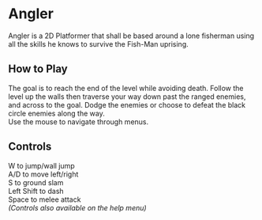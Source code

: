 # Angler 
Angler is a 2D Platformer that shall be based around a lone fisherman using all the skills he knows to survive the Fish-Man uprising.
## How to Play
The goal is to reach the end of the level while avoiding death.
Follow the level up the walls then traverse your way down past the ranged enemies, and across to the goal.
Dodge the enemies or choose to defeat the black circle enemies along the way.  
Use the mouse to navigate through menus.
## Controls
W to jump/wall jump  
A/D to move left/right  
S to ground slam  
Left Shift to dash  
Space to melee attack  
*(Controls also available on the help menu)*
